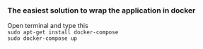 <h3>The easiest solution to wrap the application in docker</h3>
Open terminal and type this
<br>
<code>sudo apt-get install docker-compose</code>
<br>
<code>sudo docker-compose up</code>
